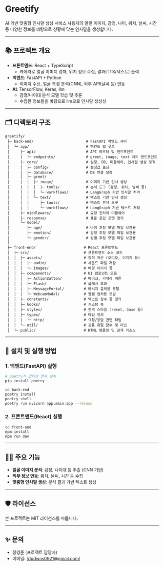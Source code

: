 # Greetify

AI 기반 맞춤형 인사말 생성 서비스
사용자의 얼굴 이미지, 감정, 나이, 위치, 날씨, 시간 등 다양한 정보를 바탕으로 상황에 맞는 인사말을 생성합니다.

---

## 📚 프로젝트 개요

- **프론트엔드**: React + TypeScript  
  - 카메라로 얼굴 이미지 캡처, 위치 정보 수집, 결과(TTS/텍스트) 출력
- **백엔드**: FastAPI + Python  
  - 이미지 수신, 얼굴 특성 분석(CNN), 외부 API(날씨 등) 연동
- **AI**: TensorFlow, Keras, llm
  - 감정/나이대 분석 모델 학습 및 추론
  - 수집된 정보들을 바탕으로 llm으로 인사말 생성성

---

## 🗂️ 디렉토리 구조

```
greetify/
 ├─ back-end/                        # FastAPI 백엔드 서버
 │  └─ app/                          # 백엔드 앱 루트
 │     ├─ api/                       # API 라우터 및 엔드포인트
 │     │  └─ endpoints/              # greet, image, text 처리 엔드포인트
 │     ├─ core/                      # 설정, DB, 미들웨어, 인사말 생성 로직
 │     │  ├─ config/                 # 설정값 로딩
 │     │  ├─ database/               # DB 연결 설정
 │     │  ├─ greet/
 │     │  │  ├─ image/               # 이미지 기반 인사 생성
 │     │  │  │  ├─ tools/            # 분석 도구 (감정, 위치, 날씨 등)
 │     │  │  │  └─ workflows/        # LangGraph 기반 인사말 처리
 │     │  │  └─ text/                # 텍스트 기반 인사 생성
 │     │  │     ├─ tools/            # 텍스트 분석 도구
 │     │  │     └─ workflows/        # LangGraph 기반 텍스트 처리
 │     ├─ middleware/                # 요청 전처리 미들웨어
 │     ├─ response/                  # 표준 응답 포맷 정의
 │     └─ model/
 │        ├─ age/                    # 나이 추정 모델 파일 보관용
 │        ├─ emotion/                # 감정 추정 모델 파일 보관용
 │        └─ gender/                 # 성별 추정 모델 파일 보관용
 │
 ├─ front-end/                      # React 프론트엔드
 │  ├─ src/                         # 프론트엔드 소스 코드
 │  │  ├─ assets/                   # 정적 자산 (오디오, 이미지 등)
 │  │  │  ├─ audio/                 # 사운드 파일 저장
 │  │  │  └─ images/                # 배경 이미지 등
 │  │  ├─ components/               # UI 컴포넌트 모음
 │  │  │  ├─ ActionButton/          # 마이크, 카메라 버튼
 │  │  │  ├─ Flash/                 # 플래시 효과
 │  │  │  ├─ MessagePortal/         # 메시지 출력용 포탈
 │  │  │  └─ WebcamModal/           # 웹캠 캡처용 모달
 │  │  ├─ constants/                # 텍스트 상수 등 정의
 │  │  ├─ hooks/                    # 커스텀 훅
 │  │  ├─ styles/                   # 전역 스타일 (reset, base 등)
 │  │  ├─ types/                    # 타입 정의
 │  │  │  └─ http/                  # 요청/응답 관련 타입
 │  │  └─ util/                     # 공통 유틸 함수 및 타입
 │  └─ public/                      # HTML 템플릿 및 공개 리소스

```

---

## 🚀 설치 및 실행 방법

### 1. 백엔드(FastAPI) 실행

```bash
# poetry가 없다면 먼저 설치
pip install poetry

cd back-end
poetry install
poetry shell
poetry run uvicorn app.main:app --reload
```

### 2. 프론트엔드(React) 실행

```bash
cd front-end
npm install
npm run dev
```

---

## 🧑‍💻 주요 기능

- **얼굴 이미지 분석**: 감정, 나이대 등 추출 (CNN 기반)
- **외부 정보 연동**: 위치, 날씨, 시간 등 수집
- **맞춤형 인사말 생성**: 분석 결과 기반 텍스트 생성

---

## 🛡️ 라이선스

본 프로젝트는 MIT 라이선스를 따릅니다.

---

## ✨ 문의

- 정영준 (프로젝트 담당자)
- 이메일: [dudwns0921@gmail.com]
